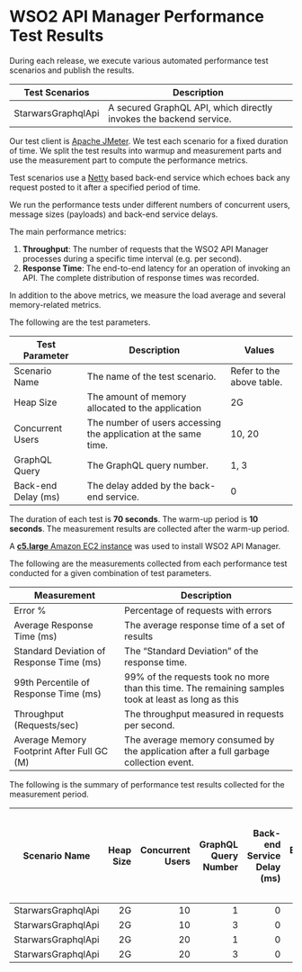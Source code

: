 # WSO2 API Manager Performance Test Results

During each release, we execute various automated performance test scenarios and publish the results.

| Test Scenarios | Description |
| --- | --- |
| StarwarsGraphqlApi | A secured GraphQL API, which directly invokes the backend service. |

Our test client is [Apache JMeter](https://jmeter.apache.org/index.html). We test each scenario for a fixed duration of
time. We split the test results into warmup and measurement parts and use the measurement part to compute the
performance metrics.

Test scenarios use a [Netty](https://netty.io/) based back-end service which echoes back any request
posted to it after a specified period of time.

We run the performance tests under different numbers of concurrent users, message sizes (payloads) and back-end service
delays.

The main performance metrics:

1. **Throughput**: The number of requests that the WSO2 API Manager processes during a specific time interval (e.g. per second).
2. **Response Time**: The end-to-end latency for an operation of invoking an API. The complete distribution of response times was recorded.

In addition to the above metrics, we measure the load average and several memory-related metrics.

The following are the test parameters.

| Test Parameter | Description | Values |
| --- | --- | --- |
| Scenario Name | The name of the test scenario. | Refer to the above table. |
| Heap Size | The amount of memory allocated to the application | 2G |
| Concurrent Users | The number of users accessing the application at the same time. | 10, 20 |
| GraphQL Query | The GraphQL query number. | 1, 3 |
| Back-end Delay (ms) | The delay added by the back-end service. | 0 |

The duration of each test is **70 seconds**. The warm-up period is **10 seconds**.
The measurement results are collected after the warm-up period.

A [**c5.large** Amazon EC2 instance](https://aws.amazon.com/ec2/instance-types/) was used to install WSO2 API Manager.

The following are the measurements collected from each performance test conducted for a given combination of
test parameters.

| Measurement | Description |
| --- | --- |
| Error % | Percentage of requests with errors |
| Average Response Time (ms) | The average response time of a set of results |
| Standard Deviation of Response Time (ms) | The “Standard Deviation” of the response time. |
| 99th Percentile of Response Time (ms) | 99% of the requests took no more than this time. The remaining samples took at least as long as this |
| Throughput (Requests/sec) | The throughput measured in requests per second. |
| Average Memory Footprint After Full GC (M) | The average memory consumed by the application after a full garbage collection event. |

The following is the summary of performance test results collected for the measurement period.

|  Scenario Name | Heap Size | Concurrent Users | GraphQL Query Number | Back-end Service Delay (ms) | Error % | Throughput (Requests/sec) | Average Response Time (ms) | Standard Deviation of Response Time (ms) | 99th Percentile of Response Time (ms) | WSO2 API Manager GC Throughput (%) | Average WSO2 API Manager Memory Footprint After Full GC (M) |
|---|---:|---:|---:|---:|---:|---:|---:|---:|---:|---:|---:|
|  StarwarsGraphqlApi | 2G | 10 | 1 | 0 | 0 | 50.92 | 136.18 | 70.25 | 343 | 97.47 |  |
|  StarwarsGraphqlApi | 2G | 10 | 3 | 0 | 100 | 1975.39 | 3.47 | 6.44 | 27 | 96.18 |  |
|  StarwarsGraphqlApi | 2G | 20 | 1 | 0 | 0 | 50.94 | 264.86 | 145.9 | 675 | 97.36 |  |
|  StarwarsGraphqlApi | 2G | 20 | 3 | 0 | 100 | 2031.97 | 6.59 | 9.87 | 48 | 96.14 |  |
